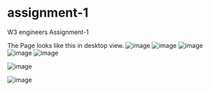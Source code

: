 # assignment-1
W3 engineers Assignment-1

The Page looks like this in desktop view.
![image](https://github.com/user-attachments/assets/c3d80f26-0cd1-43cb-906a-c45fcf5a1f71)
![image](https://github.com/user-attachments/assets/0face5d1-3166-4179-b6b2-ad9818dc8e2c)
![image](https://github.com/user-attachments/assets/ffd40ba1-d815-4da8-98a3-361e57c3e79c)
![image](https://github.com/user-attachments/assets/33cfc224-0eed-4065-8274-255c8e8d9431)
![image](https://github.com/user-attachments/assets/c382b56d-9db5-4ca9-a361-c980b05bca57)

![image](https://github.com/user-attachments/assets/4ce3c997-c9f9-41d9-ab6f-358d72d040aa)

![image](https://github.com/user-attachments/assets/98d9944c-ac6f-4e93-98c5-afbdd9728f92)









